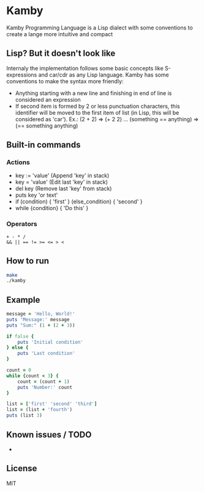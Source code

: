 # Kamby
Kamby Programming Language is a Lisp dialect with some conventions to create a lange more intuitive and compact

## Lisp? But it doesn't look like
Internaly the implementation follows some basic concepts like S-expressions and car/cdr as any Lisp language.
Kamby has some conventions to make the syntax more friendly:
- Anything starting with a new line and finishing in end of line is considered an expression
- If second item is formed by 2 or less punctuation characters, this identifier will be moved to the first item of list (in Lisp, this will be considered as 'car'). Ex.: (2 + 2) => (+ 2 2) ... (something == anything) => (== something anything)

## Built-in commands
### Actions
- key := 'value' (Append 'key' in stack)
- key = 'value'  (Edit last 'key' in stack)
- del key        (Remove last 'key' from stack)
- puts key 'or text'
- if (condition) { 'first' } (else_condition) { 'second' }
- while {condition} { 'Do this' }

### Operators
```
+ - * /
&& || == != >= <= > <
```

## How to run
```sh
make
./kamby
```

## Example
```ruby
message = 'Hello, World!'
puts 'Message:' message
puts "Sum:" (1 + (2 + 3))

if false {
    puts 'Initial condition'
} else {
    puts 'Last condition'
}

count = 0
while {count < 3} {
    count = (count + 1)
    puts 'Number:' count
}

list = ['first' 'second' 'third']
list = (list + 'fourth')
puts (list 3)
```

## Known issues / TODO
- 

## License
MIT
